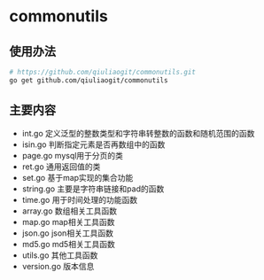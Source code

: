 # commonutils
## 使用办法
```bash
# https://github.com/qiuliaogit/commonutils.git
go get github.com/qiuliaogit/commonutils
```
## 主要内容
- int.go 定义泛型的整数类型和字符串转整数的函数和随机范围的函数
- isin.go 判断指定元素是否再数组中的函数
- page.go mysql用于分页的类
- ret.go 通用返回值的类
- set.go 基于map实现的集合功能
- string.go 主要是字符串链接和pad的函数
- time.go 用于时间处理的功能函数
- array.go 数组相关工具函数
- map.go map相关工具函数
- json.go json相关工具函数
- md5.go md5相关工具函数
- utils.go 其他工具函数
- version.go 版本信息

